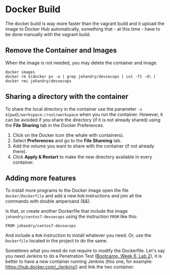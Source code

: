 # Docker Build

The docker build is way more faster than the vagrant build and it upload the image to Docker Hub automatically, something that - at this time - have to be done manually with the vagrant build.

## Remove the Container and Images
When the image is not needed, you may delete the container and image.

    docker images
    docker rm $(docker ps -a | grep johandry/devsecops | cut -f1 -d\ )
    docker rmi johandry/devsecops

## Sharing a directory with the container
To share the local directory in the container use the parameter `-v ${pwd}/workspace:/root/workspace` when you run the container. However, it can be avoided if you share the directory (if it is not already shared) using the __File Sharing__ tab in the Docker Preferences.

  1. Click on the Docker icon (the whale with containers).
  1. Select __Preferences__ and go to the __File Shareing__ tab.
  1. Add the volume you want to share with the container (if not already there).
  1. Click __Apply & Restart__ to make the new directory available in every container.

## Adding more features
To install more programs to the Docker image open the file `docker/Dockerfile` and add a new `RUN` instructions and join all the commands with double ampersand (&&).

Is that, or create another Dockerfile that include the image `johandry/centos7-devsecops` using the instruction `FROM` like this:

    FROM johandry/centos7-devsecops

And include a `RUN` instruction to install whatever you need. Or, use the `Dockerfile` located in the project to do the same.

Sometimes what you need do not require to modify the Dockerfile. Let's say you need Jenkins to do a Penetration Test ([Bootcamp, Week 6, Lab 2](https://github.com/devsecops/bootcamp/blob/3db7df6bf74dbe0bd9d5f5b4b1a4843c8d257bb4/Week-6/labs/LAB-2.md)), it is better to have a new container running Jenkins (this one, for example: https://hub.docker.com/_/jenkins/) and link the two container. 
